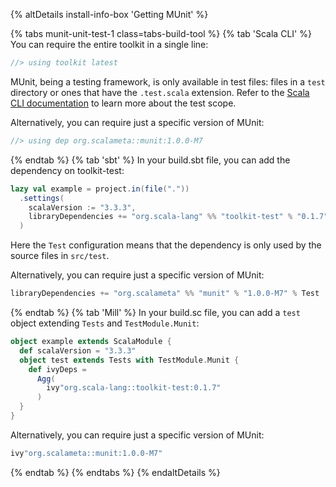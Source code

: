 {% altDetails install-info-box 'Getting MUnit' %}

{% tabs munit-unit-test-1 class=tabs-build-tool %}
{% tab 'Scala CLI' %}
You can require the entire toolkit in a single line:
```scala
//> using toolkit latest
```
MUnit, being a testing framework, is only available in test files: files in a `test` directory or ones that have the `.test.scala` extension. Refer to the [Scala CLI documentation](https://scala-cli.virtuslab.org/docs/commands/test/) to learn more about the test scope.

Alternatively, you can require just a specific version of MUnit:
```scala
//> using dep org.scalameta::munit:1.0.0-M7
```
{% endtab %}
{% tab 'sbt' %}
In your build.sbt file, you can add the dependency on toolkit-test:
```scala
lazy val example = project.in(file("."))
  .settings(
    scalaVersion := "3.3.3",
    libraryDependencies += "org.scala-lang" %% "toolkit-test" % "0.1.7" % Test
  )
```

Here the `Test` configuration means that the dependency is only used by the source files in `src/test`.

Alternatively, you can require just a specific version of MUnit:
```scala
libraryDependencies += "org.scalameta" %% "munit" % "1.0.0-M7" % Test
```
{% endtab %}
{% tab 'Mill' %}
In your build.sc file, you can add a `test` object extending `Tests` and `TestModule.Munit`:
```scala
object example extends ScalaModule {
  def scalaVersion = "3.3.3"
  object test extends Tests with TestModule.Munit {
    def ivyDeps =
      Agg(
        ivy"org.scala-lang::toolkit-test:0.1.7"
      )
  }
}
```

Alternatively, you can require just a specific version of MUnit:
```scala
ivy"org.scalameta::munit:1.0.0-M7"
```
{% endtab %}
{% endtabs %}
{% endaltDetails %}
